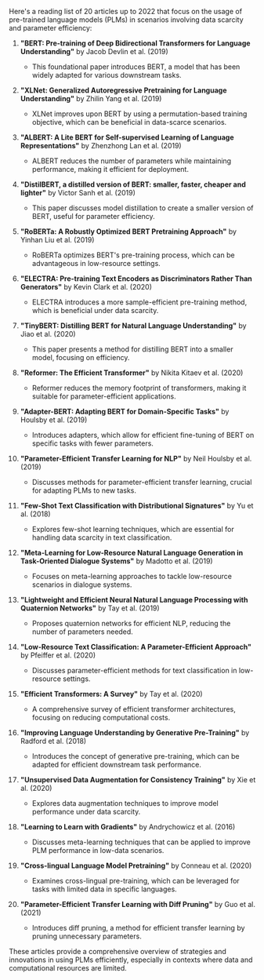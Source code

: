 Here's a reading list of 20 articles up to 2022 that focus on the usage of pre-trained language models (PLMs) in scenarios involving data scarcity and parameter efficiency:

1. **"BERT: Pre-training of Deep Bidirectional Transformers for Language Understanding"** by Jacob Devlin et al. (2019)  
   - This foundational paper introduces BERT, a model that has been widely adapted for various downstream tasks.

2. **"XLNet: Generalized Autoregressive Pretraining for Language Understanding"** by Zhilin Yang et al. (2019)  
   - XLNet improves upon BERT by using a permutation-based training objective, which can be beneficial in data-scarce scenarios.

3. **"ALBERT: A Lite BERT for Self-supervised Learning of Language Representations"** by Zhenzhong Lan et al. (2019)  
   - ALBERT reduces the number of parameters while maintaining performance, making it efficient for deployment.

4. **"DistilBERT, a distilled version of BERT: smaller, faster, cheaper and lighter"** by Victor Sanh et al. (2019)  
   - This paper discusses model distillation to create a smaller version of BERT, useful for parameter efficiency.

5. **"RoBERTa: A Robustly Optimized BERT Pretraining Approach"** by Yinhan Liu et al. (2019)  
   - RoBERTa optimizes BERT's pre-training process, which can be advantageous in low-resource settings.

6. **"ELECTRA: Pre-training Text Encoders as Discriminators Rather Than Generators"** by Kevin Clark et al. (2020)  
   - ELECTRA introduces a more sample-efficient pre-training method, which is beneficial under data scarcity.

7. **"TinyBERT: Distilling BERT for Natural Language Understanding"** by Jiao et al. (2020)  
   - This paper presents a method for distilling BERT into a smaller model, focusing on efficiency.

8. **"Reformer: The Efficient Transformer"** by Nikita Kitaev et al. (2020)  
   - Reformer reduces the memory footprint of transformers, making it suitable for parameter-efficient applications.

9. **"Adapter-BERT: Adapting BERT for Domain-Specific Tasks"** by Houlsby et al. (2019)  
   - Introduces adapters, which allow for efficient fine-tuning of BERT on specific tasks with fewer parameters.

10. **"Parameter-Efficient Transfer Learning for NLP"** by Neil Houlsby et al. (2019)  
    - Discusses methods for parameter-efficient transfer learning, crucial for adapting PLMs to new tasks.

11. **"Few-Shot Text Classification with Distributional Signatures"** by Yu et al. (2018)  
    - Explores few-shot learning techniques, which are essential for handling data scarcity in text classification.

12. **"Meta-Learning for Low-Resource Natural Language Generation in Task-Oriented Dialogue Systems"** by Madotto et al. (2019)  
    - Focuses on meta-learning approaches to tackle low-resource scenarios in dialogue systems.

13. **"Lightweight and Efficient Neural Natural Language Processing with Quaternion Networks"** by Tay et al. (2019)  
    - Proposes quaternion networks for efficient NLP, reducing the number of parameters needed.

14. **"Low-Resource Text Classification: A Parameter-Efficient Approach"** by Pfeiffer et al. (2020)  
    - Discusses parameter-efficient methods for text classification in low-resource settings.

15. **"Efficient Transformers: A Survey"** by Tay et al. (2020)  
    - A comprehensive survey of efficient transformer architectures, focusing on reducing computational costs.

16. **"Improving Language Understanding by Generative Pre-Training"** by Radford et al. (2018)  
    - Introduces the concept of generative pre-training, which can be adapted for efficient downstream task performance.

17. **"Unsupervised Data Augmentation for Consistency Training"** by Xie et al. (2020)  
    - Explores data augmentation techniques to improve model performance under data scarcity.

18. **"Learning to Learn with Gradients"** by Andrychowicz et al. (2016)  
    - Discusses meta-learning techniques that can be applied to improve PLM performance in low-data scenarios.

19. **"Cross-lingual Language Model Pretraining"** by Conneau et al. (2020)  
    - Examines cross-lingual pre-training, which can be leveraged for tasks with limited data in specific languages.

20. **"Parameter-Efficient Transfer Learning with Diff Pruning"** by Guo et al. (2021)  
    - Introduces diff pruning, a method for efficient transfer learning by pruning unnecessary parameters.

These articles provide a comprehensive overview of strategies and innovations in using PLMs efficiently, especially in contexts where data and computational resources are limited.